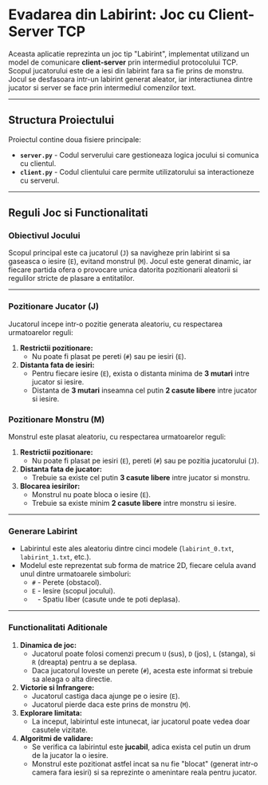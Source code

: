 # Evadarea din Labirint: Joc cu Client-Server TCP

Aceasta aplicatie reprezinta un joc tip "Labirint", implementat utilizand un model de comunicare **client-server** prin intermediul protocolului TCP. Scopul jucatorului este de a iesi din labirint fara sa fie prins de monstru. Jocul se desfasoara intr-un labirint generat aleator, iar interactiunea dintre jucator si server se face prin intermediul comenzilor text.

---

## Structura Proiectului
Proiectul contine doua fisiere principale:
- **`server.py`** - Codul serverului care gestioneaza logica jocului si comunica cu clientul.
- **`client.py`** - Codul clientului care permite utilizatorului sa interactioneze cu serverul.

---

## Reguli Joc si Functionalitati

### Obiectivul Jocului
Scopul principal este ca jucatorul (`J`) sa navigheze prin labirint si sa gaseasca o iesire (`E`), evitand monstrul (`M`). Jocul este generat dinamic, iar fiecare partida ofera o provocare unica datorita pozitionarii aleatorii si regulilor stricte de plasare a entitatilor.

---

### Pozitionare Jucator (J)
Jucatorul incepe intr-o pozitie generata aleatoriu, cu respectarea urmatoarelor reguli:
1. **Restrictii pozitionare:**
   - Nu poate fi plasat pe pereti (`#`) sau pe iesiri (`E`).
2. **Distanta fata de iesiri:**
   - Pentru fiecare iesire (`E`), exista o distanta minima de **3 mutari** intre jucator si iesire.
   - Distanta de **3 mutari** inseamna cel putin **2 casute libere** intre jucator si iesire.

### Pozitionare Monstru (M)
Monstrul este plasat aleatoriu, cu respectarea urmatoarelor reguli:
1. **Restrictii pozitionare:**
   - Nu poate fi plasat pe iesiri (`E`), pereti (`#`) sau pe pozitia jucatorului (`J`).
2. **Distanta fata de jucator:**
   - Trebuie sa existe cel putin **3 casute libere** intre jucator si monstru.
3. **Blocarea iesirilor:**
   - Monstrul nu poate bloca o iesire (`E`).
   - Trebuie sa existe minim **2 casute libere** intre monstru si iesire.

---

### Generare Labirint
- Labirintul este ales aleatoriu dintre cinci modele (`labirint_0.txt`, `labirint_1.txt`, etc.).
- Modelul este reprezentat sub forma de matrice 2D, fiecare celula avand unul dintre urmatoarele simboluri:
  - `#` - Perete (obstacol).
  - `E` - Iesire (scopul jocului).
  - ` ` - Spatiu liber (casute unde te poti deplasa).

---

### Functionalitati Aditionale
1. **Dinamica de joc:**
   - Jucatorul poate folosi comenzi precum `U` (sus), `D` (jos), `L` (stanga), si `R` (dreapta) pentru a se deplasa.
   - Daca jucatorul loveste un perete (`#`), acesta este informat si trebuie sa aleaga o alta directie.
2. **Victorie si Infrangere:**
   - Jucatorul castiga daca ajunge pe o iesire (`E`).
   - Jucatorul pierde daca este prins de monstru (`M`).
3. **Explorare limitata:**
   - La inceput, labirintul este intunecat, iar jucatorul poate vedea doar casutele vizitate.
4. **Algoritmi de validare:**
   - Se verifica ca labirintul este **jucabil**, adica exista cel putin un drum de la jucator la o iesire.
   - Monstrul este pozitionat astfel incat sa nu fie "blocat" (generat intr-o camera fara iesiri) si sa reprezinte o amenintare reala pentru jucator.
